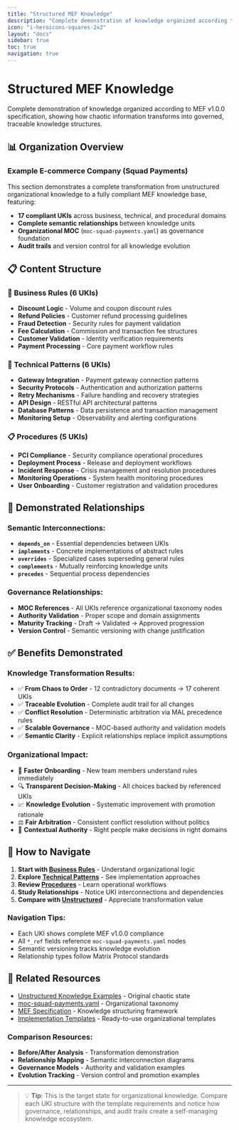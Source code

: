 ```yaml
---
title: "Structured MEF Knowledge"
description: "Complete demonstration of knowledge organized according to MEF v1.0.0 specification"
icon: "i-heroicons-squares-2x2"
layout: "docs"
sidebar: true
toc: true
navigation: true
---
```


# Structured MEF Knowledge

Complete demonstration of knowledge organized according to MEF v1.0.0 specification, showing how chaotic information transforms into governed, traceable knowledge structures.

## 📊 Organization Overview

### Example E-commerce Company (Squad Payments)

This section demonstrates a complete transformation from unstructured organizational knowledge to a fully compliant MEF knowledge base, featuring:

- **17 compliant UKIs** across business, technical, and procedural domains
- **Complete semantic relationships** between knowledge units
- **Organizational MOC** (`moc-squad-payments.yaml`) as governance foundation
- **Audit trails** and version control for all knowledge evolution

## 📋 Content Structure

### 🏢 Business Rules (6 UKIs)
- **Discount Logic** - Volume and coupon discount rules
- **Refund Policies** - Customer refund processing guidelines  
- **Fraud Detection** - Security rules for payment validation
- **Fee Calculation** - Commission and transaction fee structures
- **Customer Validation** - Identity verification requirements
- **Payment Processing** - Core payment workflow rules

### 🔧 Technical Patterns (6 UKIs)
- **Gateway Integration** - Payment gateway connection patterns
- **Security Protocols** - Authentication and authorization patterns
- **Retry Mechanisms** - Failure handling and recovery strategies
- **API Design** - RESTful API architectural patterns
- **Database Patterns** - Data persistence and transaction management
- **Monitoring Setup** - Observability and alerting configurations

### 📋 Procedures (5 UKIs)
- **PCI Compliance** - Security compliance operational procedures
- **Deployment Process** - Release and deployment workflows
- **Incident Response** - Crisis management and resolution procedures
- **Monitoring Operations** - System health monitoring procedures
- **User Onboarding** - Customer registration and validation procedures

## 🔗 Demonstrated Relationships

### Semantic Interconnections:
- **`depends_on`** - Essential dependencies between UKIs
- **`implements`** - Concrete implementations of abstract rules
- **`overrides`** - Specialized cases superseding general rules
- **`complements`** - Mutually reinforcing knowledge units
- **`precedes`** - Sequential process dependencies

### Governance Relationships:
- **MOC References** - All UKIs reference organizational taxonomy nodes
- **Authority Validation** - Proper scope and domain assignments
- **Maturity Tracking** - Draft → Validated → Approved progression
- **Version Control** - Semantic versioning with change justification

## ✅ Benefits Demonstrated

### Knowledge Transformation Results:
- ✅ **From Chaos to Order** - 12 contradictory documents → 17 coherent UKIs
- ✅ **Traceable Evolution** - Complete audit trail for all changes
- ✅ **Conflict Resolution** - Deterministic arbitration via MAL precedence rules
- ✅ **Scalable Governance** - MOC-based authority and validation models
- ✅ **Semantic Clarity** - Explicit relationships replace implicit assumptions

### Organizational Impact:
- 🚀 **Faster Onboarding** - New team members understand rules immediately
- 🔍 **Transparent Decision-Making** - All choices backed by referenced UKIs
- 📈 **Knowledge Evolution** - Systematic improvement with promotion rationale
- ⚖️ **Fair Arbitration** - Consistent conflict resolution without politics
- 🎯 **Contextual Authority** - Right people make decisions in right domains

## 🎯 How to Navigate

1. **Start with [Business Rules](business-rules/)** - Understand organizational logic
2. **Explore [Technical Patterns](technical-patterns/)** - See implementation approaches
3. **Review [Procedures](procedures/)** - Learn operational workflows
4. **Study Relationships** - Notice UKI interconnections and dependencies
5. **Compare with [Unstructured](../unstructured/)** - Appreciate transformation value

### Navigation Tips:
- Each UKI shows complete MEF v1.0.0 compliance
- All `*_ref` fields reference `moc-squad-payments.yaml` nodes
- Semantic versioning tracks knowledge evolution
- Relationship types follow Matrix Protocol standards

## 📖 Related Resources

- [Unstructured Knowledge Examples](../unstructured/) - Original chaotic state
- [moc-squad-payments.yaml](../moc-squad-payments.md) - Organizational taxonomy
- [MEF Specification](../../../frameworks/mef/) - Knowledge structuring framework
- [Implementation Templates](../../../manual/templates/) - Ready-to-use organizational templates

### Comparison Resources:
- **Before/After Analysis** - Transformation demonstration
- **Relationship Mapping** - Semantic interconnection diagrams
- **Governance Models** - Authority and validation examples
- **Evolution Tracking** - Version control and promotion examples

---

> 💡 **Tip**: This is the target state for organizational knowledge. Compare each UKI structure with the template requirements and notice how governance, relationships, and audit trails create a self-managing knowledge ecosystem.